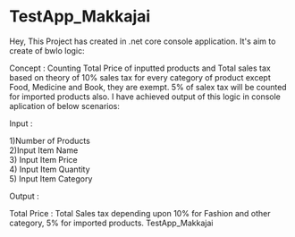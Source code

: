 # TestApp_Makkajai
Hey, This Project has created in .net core console application. It's aim to create of bwlo logic:

Concept : Counting Total Price of inputted products and Total sales tax based on theory of 10% sales tax for every category of product except Food, Medicine and Book, they are exempt. 
5% of salex tax will be counted for imported products also.
I have achieved output of this logic in console aplication of below scenarios:

Input : 

1)Number of Products <br/>
2)Input Item Name <br/>
3) Input Item Price <br/>
4) Input Item Quantity <br/>
5) Input Item Category

Output :

Total Price :
Total Sales tax depending upon 10% for Fashion and other category, 5% for imported products.
TestApp_Makkajai
